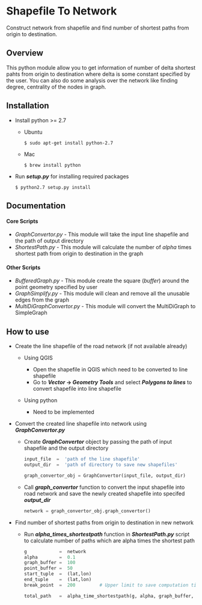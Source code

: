 # Shapefile To Network
Construct network from shapefile and find number of shortest paths from origin to destination.

## Overview
This python module allow you to get information of number of delta shortest pahts from origin to destination where delta is some constant specified by the user. You can also do some analysis over the network like finding degree, centrality of the nodes in graph.

## Installation

* Install python >= 2.7 
  * Ubuntu
    ```
    $ sudo apt-get install python-2.7
    ```
    
  * Mac
    ```
    $ brew install python
    ```
* Run **_setup.py_** for installing required packages

  ```
  $ python2.7 setup.py install
  ```
## Documentation
#### Core Scripts 

* _GraphConvertor.py_ - This module will take the input line shapefile and the path of output directory 
* _ShortestPath.py_ -   This module will calculate the number of *alpha* times shortest path from origin to destination in the graph

#### Other Scripts 

* _BufferedGraph.py_ - This module create the square (*buffer*) around the point geometry specified by user 
* _GraphSimplify.py_ - This module will clean and remove all the unusable edges from the graph 
* _MultiDiGraphConvertor.py_ - This module will convert the MultiDiGraph to SimpleGraph 


## How to use
* Create the line shapefile of the road network (if not available already)

  * Using QGIS
    - Open the shapefile in QGIS which need to be converted to line shapefile
    - Go to **_Vector_ -> _Geometry Tools_** and select **_Polygons to lines_** to convert shapefile into line shapefile
    
  * Using python
    - Need to be implemented
    
* Convert the created line shapefile into network using **_GraphConvertor.py_**

  * Create **_GraphConvertor_** object by passing the path of input shapefile and the output directory
  
    ```python
    input_file  =  'path of the line shapefile'
    output_dir  =  'path of directory to save new shapefiles'
    
    graph_convertor_obj = GraphConvertor(input_file, output_dir)
    ```
  * Call **_graph_convertor_** function to convert the input shapefile into road network and save the newly created shapefile into specifed **_output_dir_**
  
    ```python
    network = graph_convertor_obj.graph_convertor()
    ```
  
* Find number of shortest paths from origin to destination in new network

  * Run **_alpha_times_shortestpath_** function in **_ShortestPath.py_** script to calculate number of paths which are alpha times the shortest path
  
     ```python
     g            =  network
     alpha        =  0.1
     graph_buffer =  100
     point_buffer =  50
     start_tuple  =  (lat,lon)
     end_tuple    =  (lat,lon)
     break_point  =  200         # Upper limit to save computation time

     total_path   =  alpha_time_shortestpath(g, alpha, graph_buffer, point_buffer, start_tuple, end_tuple, break_point)
     ```
    
